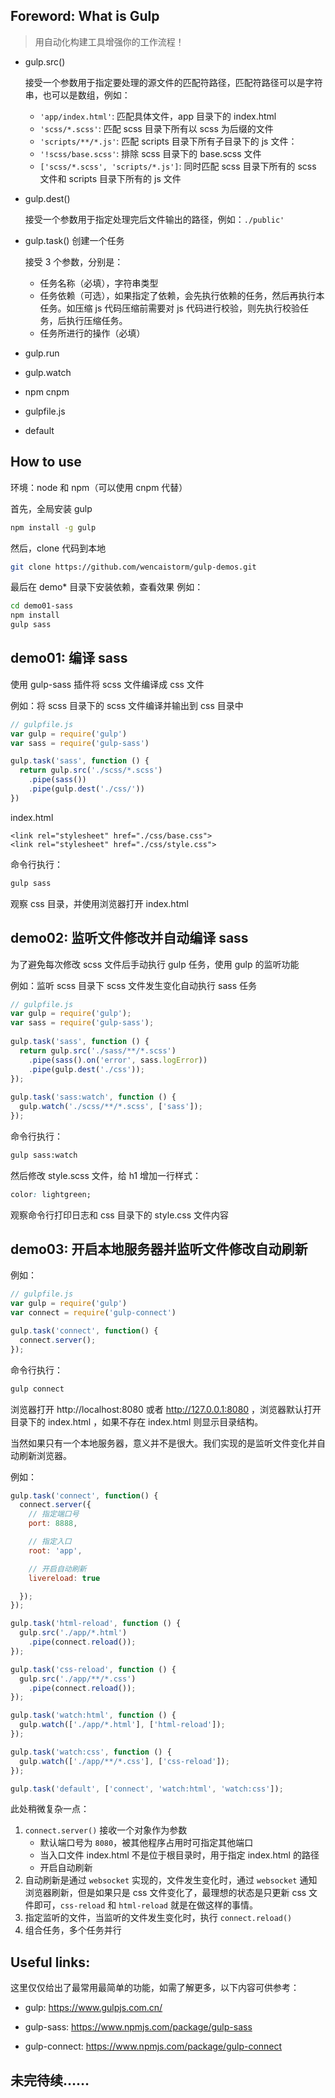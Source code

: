 


## Foreword: What is Gulp
> 用自动化构建工具增强你的工作流程！

+ gulp.src()

  接受一个参数用于指定要处理的源文件的匹配符路径，匹配符路径可以是字符串，也可以是数组，例如：
  
    - `'app/index.html'`: 匹配具体文件，app 目录下的 index.html
    - `'scss/*.scss'`: 匹配 scss 目录下所有以 scss 为后缀的文件
    - `'scripts/**/*.js'`: 匹配 scripts 目录下所有子目录下的 js 文件：
    - `'!scss/base.scss'`: 排除 scss 目录下的 base.scss 文件
    - `['scss/*.scss', 'scripts/*.js']`: 同时匹配 scss 目录下所有的 scss 文件和 scripts 目录下所有的 js 文件

+ gulp.dest()

  接受一个参数用于指定处理完后文件输出的路径，例如：`./public'`

+ gulp.task() 创建一个任务

  接受 3 个参数，分别是：
    - 任务名称（必填），字符串类型
    - 任务依赖（可选），如果指定了依赖，会先执行依赖的任务，然后再执行本任务。如压缩 js 代码压缩前需要对 js 代码进行校验，则先执行校验任务，后执行压缩任务。
    - 任务所进行的操作（必填）
    
+ gulp.run

+ gulp.watch

+ npm cnpm 

+ gulpfile.js

+ default

## How to use

环境：node 和 npm（可以使用 cnpm 代替）

首先，全局安装 gulp
```bash
npm install -g gulp
```

然后，clone 代码到本地
```bash
git clone https://github.com/wencaistorm/gulp-demos.git
```

最后在 demo* 目录下安装依赖，查看效果
例如：
```bash
cd demo01-sass
npm install
gulp sass
```

## demo01: 编译 sass

使用 gulp-sass 插件将 scss 文件编译成 css 文件

例如：将 scss 目录下的 scss 文件编译并输出到 css 目录中
```js
// gulpfile.js
var gulp = require('gulp')
var sass = require('gulp-sass')

gulp.task('sass', function () {
  return gulp.src('./scss/*.scss')
    .pipe(sass())
    .pipe(gulp.dest('./css/'))
})
```

index.html
```
<link rel="stylesheet" href="./css/base.css">
<link rel="stylesheet" href="./css/style.css">
```

命令行执行：
```bash
gulp sass
```

观察 css 目录，并使用浏览器打开 index.html

## demo02: 监听文件修改并自动编译 sass

为了避免每次修改 scss 文件后手动执行 gulp 任务，使用 gulp 的监听功能

例如：监听 scss 目录下 scss 文件发生变化自动执行 sass 任务
```js
// gulpfile.js
var gulp = require('gulp');
var sass = require('gulp-sass');
 
gulp.task('sass', function () {
  return gulp.src('./sass/**/*.scss')
    .pipe(sass().on('error', sass.logError))
    .pipe(gulp.dest('./css'));
});
 
gulp.task('sass:watch', function () {
  gulp.watch('./scss/**/*.scss', ['sass']);
});
```

命令行执行：
```bash
gulp sass:watch
```

然后修改 style.scss 文件，给 h1 增加一行样式：
```css
color: lightgreen;
```

观察命令行打印日志和 css 目录下的 style.css 文件内容

## demo03: 开启本地服务器并监听文件修改自动刷新

例如：
```js
// gulpfile.js
var gulp = require('gulp')
var connect = require('gulp-connect')

gulp.task('connect', function() {
  connect.server();
});
```

命令行执行：
```bash
gulp connect
```

浏览器打开 http://localhost:8080 或者 http://127.0.0.1:8080 ，浏览器默认打开目录下的 index.html ，如果不存在 index.html 则显示目录结构。

当然如果只有一个本地服务器，意义并不是很大。我们实现的是监听文件变化并自动刷新浏览器。

例如：
```js
gulp.task('connect', function() {
  connect.server({
    // 指定端口号
    port: 8888,

    // 指定入口
    root: 'app',

    // 开启自动刷新
    livereload: true

  });
});

gulp.task('html-reload', function () {
  gulp.src('./app/*.html')
    .pipe(connect.reload());
});

gulp.task('css-reload', function () {
  gulp.src('./app/**/*.css')
    .pipe(connect.reload());
});

gulp.task('watch:html', function () {
  gulp.watch(['./app/*.html'], ['html-reload']);
});

gulp.task('watch:css', function () {
  gulp.watch(['./app/**/*.css'], ['css-reload']);
});

gulp.task('default', ['connect', 'watch:html', 'watch:css']);
```
此处稍微复杂一点：
1. `connect.server()` 接收一个对象作为参数
    + 默认端口号为 `8080`，被其他程序占用时可指定其他端口
    + 当入口文件 index.html 不是位于根目录时，用于指定 index.html 的路径
    + 开启自动刷新
2. 自动刷新是通过 `websocket` 实现的，文件发生变化时，通过 `websocket` 通知浏览器刷新，但是如果只是 css 文件变化了，最理想的状态是只更新 css 文件即可，`css-reload` 和 `html-reload` 就是在做这样的事情。
3. 指定监听的文件，当监听的文件发生变化时，执行 `connect.reload()`
4. 组合任务，多个任务并行





## Useful links:

这里仅仅给出了最常用最简单的功能，如需了解更多，以下内容可供参考：

+ gulp: https://www.gulpjs.com.cn/

+ gulp-sass: https://www.npmjs.com/package/gulp-sass

+ gulp-connect: https://www.npmjs.com/package/gulp-connect

## 未完待续……
